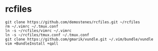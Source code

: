 rcfiles
=======

    git clone https://github.com/demostenes/rcfiles.git ~/rcfiles
    rm ~/.vimrc ~/.tmux.conf
    ln -s ~/rcfiles/vimrc ~/.vimrc
    ln -s ~/rcfiles/tmux.conf ~/.tmux.conf
    git clone https://github.com/gmarik/vundle.git ~/.vim/bundle/vundle
    vim +BundleInstall +qall
